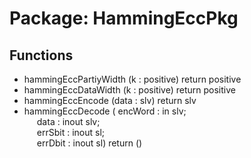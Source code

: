 # Package: HammingEccPkg

## Functions
- hammingEccPartiyWidth <font id="function_arguments">(k : positive) </font> <font id="function_return">return positive </font>
- hammingEccDataWidth <font id="function_arguments">(k   : positive) </font> <font id="function_return">return positive </font>
- hammingEccEncode <font id="function_arguments">(data : slv) </font> <font id="function_return">return slv </font>
- hammingEccDecode <font id="function_arguments">( encWord : in    slv;<br><span style="padding-left:20px"> data    : inout slv;<br><span style="padding-left:20px"> errSbit : inout sl;<br><span style="padding-left:20px"> errDbit : inout sl) </font> <font id="function_return">return ()</font>
